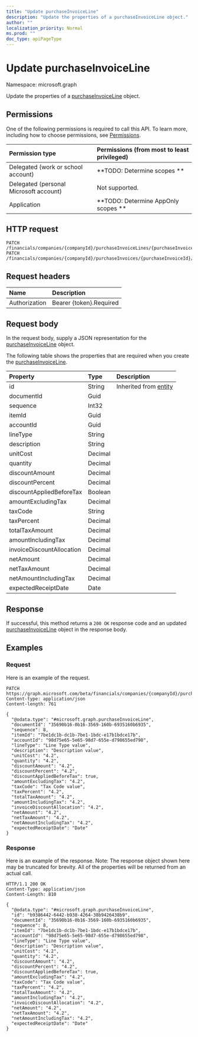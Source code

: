 ```yaml
---
title: "Update purchaseInvoiceLine"
description: "Update the properties of a purchaseInvoiceLine object."
author: ""
localization_priority: Normal
ms.prod: ""
doc_type: apiPageType
---
```


# Update purchaseInvoiceLine

Namespace: microsoft.graph

Update the properties of a [purchaseInvoiceLine](../resources/purchaseinvoiceline.md) object.

## Permissions
One of the following permissions is required to call this API. To learn more, including how to choose permissions, see [Permissions](/concepts/permissions-reference.md).

|Permission type|Permissions (from most to least privileged)|
|:---|:---|
|Delegated (work or school account)|**TODO: Determine scopes **|
|Delegated (personal Microsoft account)|Not supported.|
|Application|**TODO: Determine AppOnly scopes **|

## HTTP request
<!-- {
  "blockType": "ignored"
}
-->
``` http
PATCH /financials/companies/{companyId}/purchaseInvoiceLines/{purchaseInvoiceLineId}
PATCH /financials/companies/{companyId}/purchaseInvoices/{purchaseInvoiceId}/purchaseInvoiceLines/{purchaseInvoiceLineId}
```

## Request headers
|Name|Description|
|:---|:---|
|Authorization|Bearer {token}.Required|

## Request body
In the request body, supply a JSON representation for the [purchaseInvoiceLine](../resources/purchaseinvoiceline.md) object.

The following table shows the properties that are required when you create the [purchaseInvoiceLine](../resources/purchaseinvoiceline.md).

|Property|Type|Description|
|:---|:---|:---|
|id|String| Inherited from [entity](../resources/entity.md)|
|documentId|Guid||
|sequence|Int32||
|itemId|Guid||
|accountId|Guid||
|lineType|String||
|description|String||
|unitCost|Decimal||
|quantity|Decimal||
|discountAmount|Decimal||
|discountPercent|Decimal||
|discountAppliedBeforeTax|Boolean||
|amountExcludingTax|Decimal||
|taxCode|String||
|taxPercent|Decimal||
|totalTaxAmount|Decimal||
|amountIncludingTax|Decimal||
|invoiceDiscountAllocation|Decimal||
|netAmount|Decimal||
|netTaxAmount|Decimal||
|netAmountIncludingTax|Decimal||
|expectedReceiptDate|Date||



## Response
If successful, this method returns a `200 OK` response code and an updated [purchaseInvoiceLine](../resources/purchaseinvoiceline.md) object in the response body.

## Examples

### Request
Here is an example of the request.
<!-- {
  "blockType": "request",
  "name": "update_purchaseinvoiceline"
}
-->
``` http
PATCH https://graph.microsoft.com/beta/financials/companies/{companyId}/purchaseInvoiceLines/{purchaseInvoiceLineId}
Content-type: application/json
Content-length: 761

{
  "@odata.type": "#microsoft.graph.purchaseInvoiceLine",
  "documentId": "35690b16-0b16-3569-160b-6935160b6935",
  "sequence": 8,
  "itemId": "7be1dc1b-dc1b-7be1-1bdc-e17b1bdce17b",
  "accountId": "98d75e65-5e65-98d7-655e-d798655ed798",
  "lineType": "Line Type value",
  "description": "Description value",
  "unitCost": "4.2",
  "quantity": "4.2",
  "discountAmount": "4.2",
  "discountPercent": "4.2",
  "discountAppliedBeforeTax": true,
  "amountExcludingTax": "4.2",
  "taxCode": "Tax Code value",
  "taxPercent": "4.2",
  "totalTaxAmount": "4.2",
  "amountIncludingTax": "4.2",
  "invoiceDiscountAllocation": "4.2",
  "netAmount": "4.2",
  "netTaxAmount": "4.2",
  "netAmountIncludingTax": "4.2",
  "expectedReceiptDate": "Date"
}
```

### Response
Here is an example of the response. Note: The response object shown here may be truncated for brevity. All of the properties will be returned from an actual call.
<!-- {
  "blockType": "response",
  "truncated": true
}
-->
``` http
HTTP/1.1 200 OK
Content-Type: application/json
Content-Length: 810

{
  "@odata.type": "#microsoft.graph.purchaseInvoiceLine",
  "id": "b9386442-6442-b938-4264-38b9426438b9",
  "documentId": "35690b16-0b16-3569-160b-6935160b6935",
  "sequence": 8,
  "itemId": "7be1dc1b-dc1b-7be1-1bdc-e17b1bdce17b",
  "accountId": "98d75e65-5e65-98d7-655e-d798655ed798",
  "lineType": "Line Type value",
  "description": "Description value",
  "unitCost": "4.2",
  "quantity": "4.2",
  "discountAmount": "4.2",
  "discountPercent": "4.2",
  "discountAppliedBeforeTax": true,
  "amountExcludingTax": "4.2",
  "taxCode": "Tax Code value",
  "taxPercent": "4.2",
  "totalTaxAmount": "4.2",
  "amountIncludingTax": "4.2",
  "invoiceDiscountAllocation": "4.2",
  "netAmount": "4.2",
  "netTaxAmount": "4.2",
  "netAmountIncludingTax": "4.2",
  "expectedReceiptDate": "Date"
}
```

